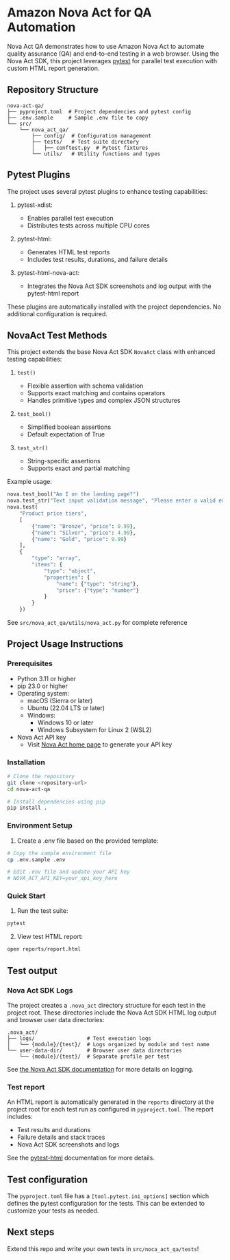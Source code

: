 # Amazon Nova Act for QA Automation

Nova Act QA demonstrates how to use Amazon Nova Act to automate quality assurance (QA) and end-to-end testing in a web browser. Using the Nova Act SDK, this project leverages [pytest](https://docs.pytest.org/en/stable/) for parallel test execution with custom HTML report generation.

## Repository Structure

```
nova-act-qa/
├── pyproject.toml  # Project dependencies and pytest config
├── .env.sample     # Sample .env file to copy
└── src/
    └── nova_act_qa/
        ├── config/  # Configuration management
        ├── tests/   # Test suite directory
        │   ├── conftest.py  # Pytest fixtures
        └── utils/   # Utility functions and types
```

## Pytest Plugins

The project uses several pytest plugins to enhance testing capabilities:

1. pytest-xdist:

   - Enables parallel test execution
   - Distributes tests across multiple CPU cores

2. pytest-html:

   - Generates HTML test reports
   - Includes test results, durations, and failure details

3. pytest-html-nova-act:

   - Integrates the Nova Act SDK screenshots and log output with the pytest-html report

These plugins are automatically installed with the project dependencies. No additional configuration is required.

## NovaAct Test Methods

This project extends the base Nova Act SDK `NovaAct` class with enhanced testing capabilities:

1. `test()`

   - Flexible assertion with schema validation
   - Supports exact matching and contains operators
   - Handles primitive types and complex JSON structures

2. `test_bool()`

   - Simplified boolean assertions
   - Default expectation of True

3. `test_str()`

   - String-specific assertions
   - Supports exact and partial matching

Example usage:

```python
nova.test_bool("Am I on the landing page?")
nova.test_str("Text input validation message", "Please enter a valid email address")
nova.test(
    "Product price tiers",
    [
        {"name": "Bronze", "price": 0.99},
        {"name": "Silver", "price": 4.99},
        {"name": "Gold", "price": 9.99}
    ],
    {
        "type": "array",
        "items": {
            "type": "object",
            "properties": {
                "name": {"type": "string"},
                "price": {"type": "number"}
            }
        }
    })
```

See `src/nova_act_qa/utils/nova_act.py` for complete reference

## Project Usage Instructions

### Prerequisites

- Python 3.11 or higher
- pip 23.0 or higher
- Operating system:
  - macOS (Sierra or later)
  - Ubuntu (22.04 LTS or later)
  - Windows:
    - Windows 10 or later
    - Windows Subsystem for Linux 2 (WSL2)
- Nova Act API key
  - Visit [Nova Act home page](https://nova.amazon.com/act) to generate your API key

### Installation

```bash
# Clone the repository
git clone <repository-url>
cd nova-act-qa

# Install dependencies using pip
pip install .
```

### Environment Setup

1. Create a .env file based on the provided template:

```bash
# Copy the sample environment file
cp .env.sample .env

# Edit .env file and update your API key
# NOVA_ACT_API_KEY=your_api_key_here
```

### Quick Start

1. Run the test suite:

```bash
pytest
```

2. View test HTML report:

```bash
open reports/report.html
```

## Test output

### Nova Act SDK Logs

The project creates a `.nova_act` directory structure for each test in the project root. These directories include the Nova Act SDK HTML log output and browser user data directories:

```
.nova_act/
├── logs/                 # Test execution logs
│   └── {module}/{test}/  # Logs organized by module and test name
└── user-data-dir/        # Browser user data directories
    └── {module}/{test}/  # Separate profile per test
```

See [the Nova Act SDK documentation](https://github.com/aws/nova-act?tab=readme-ov-file#viewing-act-traces) for more details on logging.

### Test report

An HTML report is automatically generated in the `reports` directory at the project root for each test run as configured in `pyproject.toml`. The report includes:

- Test results and durations
- Failure details and stack traces
- Nova Act SDK screenshots and logs

See the [pytest-html](https://pytest-html.readthedocs.io/en/latest/) documentation for more details.

## Test configuration

The `pyproject.toml` file has a `[tool.pytest.ini_options]` section which defines the pytest configuration for the tests. This can be extended to customize your tests as needed.


## Next steps

Extend this repo and write your own tests in `src/noca_act_qa/tests`!
